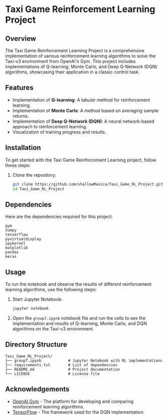 # Taxi Game Reinforcement Learning Project

## Overview
The Taxi Game Reinforcement Learning Project is a comprehensive implementation of various reinforcement learning algorithms to solve the Taxi-v3 environment from OpenAI's Gym. This project includes implementations of Q-learning, Monte Carlo, and Deep Q-Network (DQN) algorithms, showcasing their application in a classic control task.

## Features
- Implementation of **Q-learning**: A tabular method for reinforcement learning.
- Implementation of **Monte Carlo**: A method based on averaging sample returns.
- Implementation of **Deep Q-Network (DQN)**: A neural network-based approach to reinforcement learning.
- Visualization of training progress and results.

## Installation
To get started with the Taxi Game Reinforcement Learning project, follow these steps:

1. Clone the repository:
   ```bash
   git clone https://github.com/shallowManica/Taxi_Game_RL_Project.git
   cd Taxi_Game_RL_Project
   ```

## Dependencies
Here are the dependencies required for this project:
```text
gym
numpy
tensorflow
pyvirtualdisplay
ipykernel
matplotlib
pandas
keras
```

## Usage
To run the notebook and observe the results of different reinforcement learning algorithms, use the following steps:

1. Start Jupyter Notebook:
   ```bash
   jupyter notebook
   ```

2. Open the `group7.ipynb` notebook file and run the cells to see the implementation and results of Q-learning, Monte Carlo, and DQN algorithms on the Taxi-v3 environment.

## Directory Structure
```plaintext
Taxi_Game_RL_Project/
├── group7.ipynb            # Jupyter Notebook with RL implementations
├── requirements.txt        # List of dependencies
├── README.md               # Project documentation
└── LICENSE                 # License file
```

## Acknowledgements
- [OpenAI Gym](https://gym.openai.com/) - The platform for developing and comparing reinforcement learning algorithms.
- [TensorFlow](https://www.tensorflow.org/) - The framework used for the DQN implementation.
